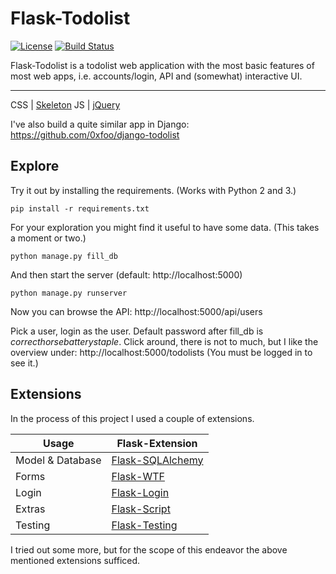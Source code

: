 # Flask-Todolist

[![License][license-image]][license-url] [![Build Status][travis-image]][travis-url]

Flask-Todolist is a todolist web application with the most basic features of most web apps, i.e. accounts/login, API and (somewhat) interactive UI.

---
CSS | [Skeleton](http://getskeleton.com/)
JS  | [jQuery](https://jquery.com/)

I've also build a quite similar app in Django: https://github.com/0xfoo/django-todolist


## Explore
Try it out by installing the requirements. (Works with Python 2 and 3.)

    pip install -r requirements.txt

For your exploration you might find it useful to have some data. (This takes a moment or two.)

    python manage.py fill_db

And then start the server (default: http://localhost:5000)

    python manage.py runserver


Now you can browse the API:
http://localhost:5000/api/users

Pick a user, login as the user. Default password after fill_db is *correcthorsebatterystaple*.
Click around, there is not to much, but I like the overview under: http://localhost:5000/todolists
(You must be logged in to see it.)


## Extensions

In the process of this project I used a couple of extensions.

Usage               | Flask-Extension
------------------- | -----------------------
Model & Database    | [Flask-SQLAlchemy](http://flask-sqlalchemy.pocoo.org/2.0/)
Forms               | [Flask-WTF](https://flask-wtf.readthedocs.org/en/latest/)
Login               | [Flask-Login](https://flask-login.readthedocs.org/en/latest/)
Extras              | [Flask-Script](https://flask-script.readthedocs.org/en/latest/)
Testing             | [Flask-Testing](https://pythonhosted.org/Flask-Testing/)

I tried out some more, but for the scope of this endeavor the above mentioned extensions sufficed.

[license-url]: https://github.com/polyfunc/flask-todolist/blob/master/LICENSE
[license-image]: https://img.shields.io/badge/license-MIT-blue.svg?style=flat

[travis-url]: https://travis-ci.org/polyfunc/flask-todolist
[travis-image]: https://travis-ci.org/polyfund/flask-todolist.svg?branch=master
